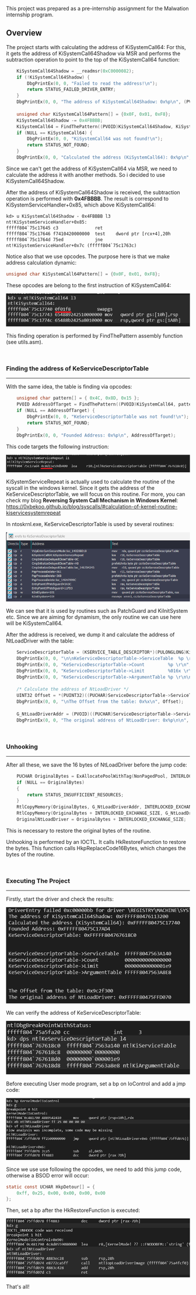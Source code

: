 This project was prepared as a pre-internship assignment for the Malwation internship program.

## **Overview** 

The project starts with calculating the address of KiSystemCall64: For this, it gets the address of KiSystemCall64Shadow via MSR and performs the subtraction operation to point to the top of the KiSystemCall64 function:

```c
	KiSystemCall64Shadow = __readmsr(0xC0000082);
	if (!KiSystemCall64Shadow) {
		DbgPrintEx(0, 0, "Failed to read the address!\n");
		return STATUS_FAILED_DRIVER_ENTRY;
	}
	DbgPrintEx(0, 0, "The address of KiSystemCall64Shadow: 0x%p\n", (PVOID)KiSystemCall64Shadow);

	unsigned char KiSystemCall64Pattern[] = {0x0F, 0x01, 0xF8};
	KiSystemCall64Shadow -= 0x4FBBBB;
	KiSystemCall64 = FindThePattern((PVOID)KiSystemCall64Shadow, KiSystemCall64Pattern, 1024);
	if (NULL == KiSystemCall64) {
		DbgPrintEx(0, 0, "KiSystemCall64 was not found!\n");
		return STATUS_NOT_FOUND;
	}
	DbgPrintEx(0, 0, "Calculated the address (KiSystemCall64): 0x%p\n", (PVOID)KiSystemCall64);
```

Since we can't get the address of KiSystemCall64 via MSR, we need to calculate the address it with another methods. So i decided to use KiSystemCall64Shadow. 

After the address of KiSystemCall64Shadow is received, the subtraction operation is performed with **0x4FBBBB**. The result is correspond to KiSystemServiceHandler+0x85, which above KiSystemCall64:

```
kd> u KiSystemCall64Shadow - 0x4FBBBB l3
nt!KiSystemServiceHandler+0x85:
fffff804`75c17645 c3              ret
fffff804`75c17646 f7410420000000  test    dword ptr [rcx+4],20h
fffff804`75c1764d 75ed            jne     nt!KiSystemServiceHandler+0x7c (fffff804`75c1763c)
```

Notice also that we use opcodes. The purpose here is that we make address calculation dynamic:

```c
unsigned char KiSystemCall64Pattern[] = {0x0F, 0x01, 0xF8};
```

These opcodes are belong to the first instruction of KiSystemCall64:

<img src="/photos/photo1.png" />

This finding operation is performed by FindThePattern assembly function (see utils.asm). 

<br>

### **Finding the address of KeServiceDescriptorTable**
<hr>

With the same idea, the table is finding via opcodes:

```c
	unsigned char pattern[] = { 0x4C, 0x8D, 0x15 };
	PVOID AddressOfTarget = FindThePattern((PVOID)KiSystemCall64, pattern, 4096);
	if (NULL == AddressOfTarget) {
		DbgPrintEx(0, 0, "KeServiceDescriptorTable was not found!\n");
		return STATUS_NOT_FOUND;
	}
	DbgPrintEx(0, 0, "Founded Address: 0x%p\n", AddressOfTarget);
```

This code targets the following instruction:

<img src="/photos/photo3.png" />


KiSystemServiceRepeat is actually used to calculate the routine of the syscall in the windows kernel. Since it gets the address of the KeServiceDescriptorTable, we will focus on this routine. For more, you can check my blog **Reversing System Call Mechanism in Windows Kernel**: https://0xbekoo.github.io/blog/syscalls/#calculation-of-kernel-routine-kiservicesystemrepeat


In ntoskrnl.exe, KeServiceDescriptorTable is used by several routines:

<img src="/photos/photo4.png" />

We can see that it is used by routines such as PatchGuard and KiInitSystem etc. Since we are aiming for dynamism, the only routine we can use here will be KiSystemCall64.

After the address is received, we dump it and calculate the address of NtLoadDriver with the table:

```c
	ServiceDescriptorTable = (KSERVICE_TABLE_DESCRIPTOR*)(PULONGLONG)KiSystemServiceRepeat;
	DbgPrintEx(0, 0, "\n\nKeServiceDescriptorTable->ServiceTable  %p \r\n", ServiceDescriptorTable->ServiceTableBase);
	DbgPrintEx(0, 0, "KeServiceDescriptorTable->Count         %p \r\n", ServiceDescriptorTable->ServiceCounterTableBase);
	DbgPrintEx(0, 0, "KeServiceDescriptorTable->Limit         %016x \r\n", ServiceDescriptorTable->NumberOfServices);
	DbgPrintEx(0, 0, "KeServiceDescriptorTable->ArgumentTable %p \r\n\n", ServiceDescriptorTable->ParamTableBase);

	/* Calculate the address of NtLoadDriver */
	UINT32 Offset = *(PUINT32)((PUCHAR)ServiceDescriptorTable->ServiceTableBase + 4 * 0x10E);
	DbgPrintEx(0, 0, "\nThe Offset from the table: 0x%x\n", Offset);

	G_NtLoadDriverAddr = (PVOID)((PUCHAR)ServiceDescriptorTable->ServiceTableBase + (Offset >> 4));
	DbgPrintEx(0, 0, "The original address of NtLoadDriver: 0x%p\n\n", G_NtLoadDriverAddr);
```

<br>

### **Unhooking**
<hr>

After all these, we save the 16 bytes of NtLoadDriver before the jump code:

```c
	PUCHAR OriginalBytes = ExAllocatePoolWithTag(NonPagedPool, INTERLOCKED_EXCHANGE_SIZE + FULL_DETOUR_SIZE + 20, TAG);
	if (NULL == OriginalBytes)
	{
		return STATUS_INSUFFICIENT_RESOURCES;
	}
	RtlCopyMemory(OriginalBytes, G_NtLoadDriverAddr, INTERLOCKED_EXCHANGE_SIZE);
	RtlCopyMemory(OriginalBytes + INTERLOCKED_EXCHANGE_SIZE, G_NtLoadDriverAddr, 20);
	OriginalNtLoadDriver = OriginalBytes + INTERLOCKED_EXCHANGE_SIZE;
```

This is necessary to restore the original bytes of the routine. 

Unhooking is performed by an IOCTL. It calls HkRestoreFunction to restore the bytes. This function calls HkpReplaceCode16Bytes, which changes the bytes of the routine.

<br>

### **Executing The Project**
<hr>

Firstly, start the driver and check the results:

<img src="/photos/photo5.png" />

We can verify the address of KeServiceDescriptorTable:

<img src="/photos/photo6.png" />

Before executing User mode program, set a bp on IoControl and add a jmp code:

<img src="/photos/photo7.png" />

Since we use use following the opcodes, we need to add this jump code, otherwise a BSOD error will occur:

```c
static const UCHAR HkpDetour[] = {
    0xff, 0x25, 0x00, 0x00, 0x00, 0x00
};
```

Then, set a bp after the HkRestoreFunction is executed:

<img src="/photos/photo8.png" />

That's all! 

